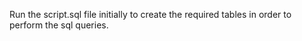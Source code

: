 Run the script.sql file initially to create the required tables in order to perform the sql queries.
